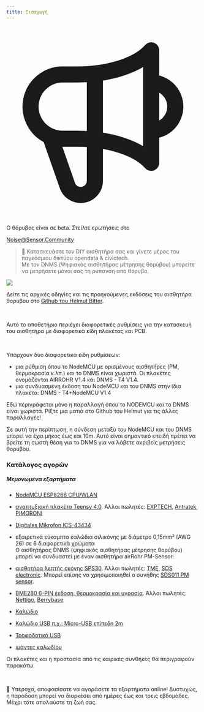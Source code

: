 ```yaml
---
title: Εισαγωγή
---
```


<div class="max-w-screen-xl mx-auto pt-5">
    <div class="p-2 rounded-lg bg-indigo-100 shadow-lg sm:p-3">
    <div class="flex items-center">
          <span class="p-2 rounded-lg bg-indigo-500">
            <svg class="h-8 w-8 text-white" fill="none" viewBox="0 0 24 24" stroke="currentColor">
              <path stroke-linecap="round" stroke-linejoin="round" stroke-width="2" d="M11 5.882V19.24a1.76 1.76 0 01-3.417.592l-2.147-6.15M18 13a3 3 0 100-6M5.436 13.683A4.001 4.001 0 017 6h1.832c4.1 0 7.625-1.234 9.168-3v14c-1.543-1.766-5.067-3-9.168-3H7a3.988 3.988 0 01-1.564-.317z" />
            </svg>
          </span>
      <div class="flex flex-wrap">
        <div class="flex-wrap flex">
          <p class="pt-1 text-indigo-700 font-medium">
             Ο θόρυβος είναι σε beta. Στείλτε ερωτήσεις στο</p>
        <a href="mailto:Noise@Sensor.Community" class="ml-1 font-medium underline text-white hover:text-amber-600">
                Noise@Sensor.Community</a>
        </div>
         </div>
    </div>
  </div>
</div>


> 🚧 Κατασκευάστε τον DIY αισθητήρα σας και γίνετε μέρος του παγκόσμιου δικτύου opendata & civictech. <br> Με τον DNMS (Ψηφιακός αισθητήρας μέτρησης θορύβου) μπορείτε να μετρήσετε μόνοι σας τη ρύπανση από θόρυβο.

<img src="../docs/dnms/dnms-noise-measuring-sensor-kit.jpg" style="display: block; margin: 1em 0" loading="lazy"/>


Δείτε τις αρχικές οδηγίες και τις προηγούμενες εκδόσεις του αισθητήρα θορύβου στο [Github του Helmut Bitter](https://github.com/hbitter/DNMS/tree/master/Manual).

<br>

Αυτό το αποθετήριο περιέχει διαφορετικές ρυθμίσεις για την κατασκευή του αισθητήρα με διαφορετικά είδη πλακέτας και PCB.

<br>

Υπάρχουν δύο διαφορετικά είδη ρυθμίσεων:

* μια ρύθμιση όπου το NodeMCU με ορισμένους αισθητήρες (PM, θερμοκρασία κ.λπ.) και το DNMS είναι χωριστά. Οι πλακέτες ονομάζονται AIRROHR V1.4 και DNMS - T4 V1.4.
* μια συνδυασμένη έκδοση του NodeMCU και του DNMS στην ίδια πλακέτα: DNMS - T4+NodeMCU V1.4

Εδώ περιγράφεται μόνο η παραλλαγή όπου το NODEMCU και το DNMS είναι χωριστά. Ρίξτε μια ματιά στο Github του Helmut για τις άλλες παραλλαγές!

Σε αυτή την περίπτωση, η σύνδεση μεταξύ του NodeMCU και του DNMS μπορεί να έχει μήκος έως και 10m. Αυτό είναι σημαντικό επειδή πρέπει να βρείτε τη σωστή θέση για το DNMS για να λάβετε ακριβείς μετρήσεις θορύβου.

### Κατάλογος αγορών

##### Μεμονωμένα εξαρτήματα
* [NodeMCU ESP8266 CPU/WLAN](https://www.aliexpress.com/wholesale?groupsort=1&SortType=price_asc&SearchText=nodemcu+v3+esp8266+ch340)
* [αναπτυξιακή πλακέτα Teensy 4.0](https://www.pjrc.com/store/teensy40.html). Άλλοι πωλητές: [EXPTECH](https://www.exp-tech.de/plattformen/teensy/9596/teensy-4.0-development-board), [Antratek](https://www.antratek.de/teensy-4-0), [PIMORONI](https://shop.pimoroni.com/products/teensy-4-0-development-board)
* [Digitales Mikrofon ICS-43434](https://www.tindie.com/products/onehorse/ics43434-i2s-digital-microphone/)
* εξαιρετικά εύκαμπτα καλώδια σιλικόνης με διάμετρο 0,15mm² (AWG 26) σε 6 διαφορετικά χρώματα
  <br>
  Ο αισθητήρας DNMS (ψηφιακός αισθητήρας μέτρησης θορύβου) μπορεί να συνδυαστεί με έναν αισθητήρα airRohr PM-Sensor:

* [αισθητήρα λεπτής σκόνης SPS30](https://www.sparkfun.com/products/15103). Άλλοι πωλητές: [TME](https://www.tme.eu/de/details/sps30/gassensoren/sensirion/1-101638-10/?brutto=1), [SOS electronic](https://www.soselectronic.de/products/sensirion/sps30-2-304234). Μπορεί επίσης να χρησιμοποιηθεί ο συνήθης [SDS011 PM sensor](https://de.aliexpress.com/wholesale?catId=0&initiative_id=AS_20200813122806&SearchText=sds011).
* [BME280 6-PIN έκδοση, θερμοκρασία και υγρασία](https://www.aliexpress.com/wholesale?catId=0&initiative_id=SB_20200308040440&SearchText=bme280+-5V+%2B3.3V). Άλλοι πωλητές: [Nettigo](https://nettigo.eu/products/module-pressure-humidity-and-temperature-sensor-bosch-bme280), [Berrybase](https://www.berrybase.de/sensoren-module/feuchtigkeit/gy-bme280-breakout-board-3in1-sensor-f-252-r-temperatur-luftfeuchtigkeit-und-luftdruck?c=92)
* [Καλώδιο](http://www.aliexpress.com/wholesale?groupsort=1&SortType=price_asc&SearchText=Dupont+καλώδιο+20cm+γυναίκα-θηλυκό)
* [Καλώδιο USB π.χ.: Micro-USB επίπεδη 2m](https://www.aliexpress.com/wholesale?catId=0&initiative_id=SB_20200308040708&SearchText=micro+usb+πλακέ+καλώδιο+2m)
* [Τροφοδοτικό USB](https://www.aliexpress.com/wholesale?catId=0&initiative_id=SB_20200308040834&SearchText=single+micro+usb+eu+power+supply)
* [ιμάντες καλωδίου](https://www.aliexpress.com/wholesale?catId=0&initiative_id=SB_20200308040852&SearchText=cable+ιμάντες)

Οι πλακέτες και η προστασία από τις καιρικές συνθήκες θα περιγραφούν παρακάτω.

<br>

🙌 Υπέροχα, αποφασίσατε να αγοράσετε τα εξαρτήματα online!
Δυστυχώς, η παράδοση μπορεί να διαρκέσει από ημέρες έως και τρεις εβδομάδες.
Μέχρι τότε απολαύστε τη ζωή σας️.

